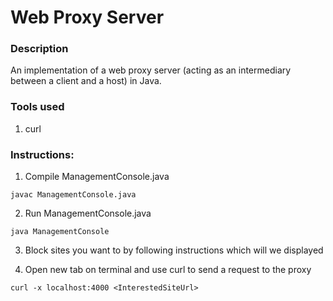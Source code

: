 # Web Proxy Server


### Description
An implementation of a web proxy server (acting as an intermediary between a client and a host) in Java.


### Tools used
1. curl


### Instructions:
1. Compile ManagementConsole.java
```
javac ManagementConsole.java
```

2. Run ManagementConsole.java
```
java ManagementConsole
```

3. Block sites you want to by following instructions which will we displayed

4. Open new tab on terminal and use curl to send a request to the proxy
```
curl -x localhost:4000 <InterestedSiteUrl>
```
